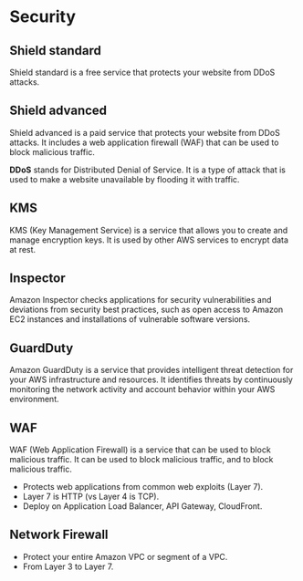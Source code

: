# Security

## Shield standard

Shield standard is a free service that protects your website from DDoS attacks.

## Shield advanced

Shield advanced is a paid service that protects your website from DDoS attacks. It includes a web application firewall (WAF) that can be used to block malicious traffic.

**DDoS** stands for Distributed Denial of Service. It is a type of attack that is used to make a website unavailable by flooding it with traffic.

## KMS

KMS (Key Management Service) is a service that allows you to create and manage encryption keys. It is used by other AWS services to encrypt data at rest.

## Inspector

Amazon Inspector checks applications for security vulnerabilities and deviations from security best practices, such as open access to Amazon EC2 instances and installations of vulnerable software versions.

## GuardDuty

Amazon GuardDuty is a service that provides intelligent threat detection for your AWS infrastructure and resources. It identifies threats by continuously monitoring the network activity and account behavior within your AWS environment.

## WAF

WAF (Web Application Firewall) is a service that can be used to block malicious traffic. It can be used to block malicious traffic, and to block malicious traffic.

- Protects web applications from common web exploits (Layer 7).
- Layer 7 is HTTP (vs Layer 4 is TCP).
- Deploy on Application Load Balancer, API Gateway, CloudFront.

## Network Firewall

- Protect your entire Amazon VPC or segment of a VPC.
- From Layer 3 to Layer 7.
